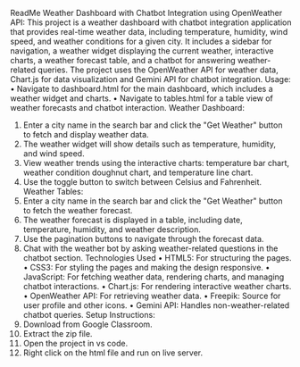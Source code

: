 ReadMe
Weather Dashboard with Chatbot Integration using OpenWeather API:
This project is a weather dashboard with chatbot integration application that provides real-time weather data, including temperature, humidity, wind speed, and weather conditions for a given city. It includes a sidebar for navigation, a weather widget displaying the current weather, interactive charts, a weather forecast table, and a chatbot for answering weather-related queries. The project uses the OpenWeather API for weather data, Chart.js for data visualization and Gemini API for chatbot integration.
Usage:
•	Navigate to dashboard.html for the main dashboard, which includes a weather widget and charts.
•	Navigate to tables.html for a table view of weather forecasts and chatbot interaction.
Weather Dashboard:
1.	Enter a city name in the search bar and click the "Get Weather" button to fetch and display weather data.
2.	The weather widget will show details such as temperature, humidity, and wind speed.
3.	View weather trends using the interactive charts: temperature bar chart, weather condition doughnut chart, and temperature line chart.
4.	Use the toggle button to switch between Celsius and Fahrenheit.
Weather Tables:
1.	Enter a city name in the search bar and click the "Get Weather" button to fetch the weather forecast.
2.	The weather forecast is displayed in a table, including date, temperature, humidity, and weather description.
3.	Use the pagination buttons to navigate through the forecast data.
4.	Chat with the weather bot by asking weather-related questions in the chatbot section.
Technologies Used
•	HTML5: For structuring the pages.
•	CSS3: For styling the pages and making the design responsive.
•	JavaScript: For fetching weather data, rendering charts, and managing chatbot interactions.
•	Chart.js: For rendering interactive weather charts.
•	OpenWeather API: For retrieving weather data.
•	Freepik: Source for user profile and other icons.
•	Gemini API: Handles non-weather-related chatbot queries.
Setup Instructions:
1.	Download from Google Classroom.
2.	Extract the zip file.
3.	Open the project in vs code.
4.	Right click on the html file and run on live server.
